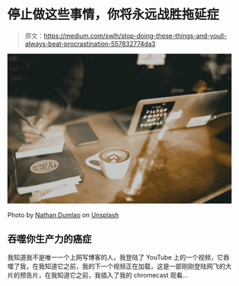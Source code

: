 # 停止做这些事情，你将永远战胜拖延症

> 原文：<https://medium.com/swlh/stop-doing-these-things-and-youll-always-beat-procrastination-557832774da3>

![](img/25bbbc6f8a64f0bf51150a57c8d6efbd.png)

Photo by [Nathan Dumlao](https://unsplash.com/@nate_dumlao?utm_source=unsplash&utm_medium=referral&utm_content=creditCopyText) on [Unsplash](https://unsplash.com/search/photos/productivity?utm_source=unsplash&utm_medium=referral&utm_content=creditCopyText)

## 吞噬你生产力的癌症

我知道我不是唯一一个上网写博客的人，我登陆了 YouTube 上的一个视频，它吞噬了我，在我知道它之前，我的下一个视频正在加载，这是一部刚刚登陆网飞的大片的预告片，在我知道它之前，我插入了我的 chromecast 观看…